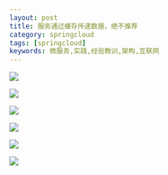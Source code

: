 ```yaml
---
layout: post
title: 服务通过缓存传递数据，绝不推荐
category: springcloud
tags: [springcloud]
keywords: 微服务,实践,经验教训,架构,互联网
---
```


![](https://ziyekudeng.github.io/assets/images/2019/0212/service-cache/1.png)

![](https://ziyekudeng.github.io/assets/images/2019/0212/service-cache/2.png)

![](https://ziyekudeng.github.io/assets/images/2019/0212/service-cache/3.png)

![](https://ziyekudeng.github.io/assets/images/2019/0212/service-cache/4.png)

![](https://ziyekudeng.github.io/assets/images/2019/0212/service-cache/5.png)

![](https://ziyekudeng.github.io/assets/images/2019/0212/service-cache/6.png)


